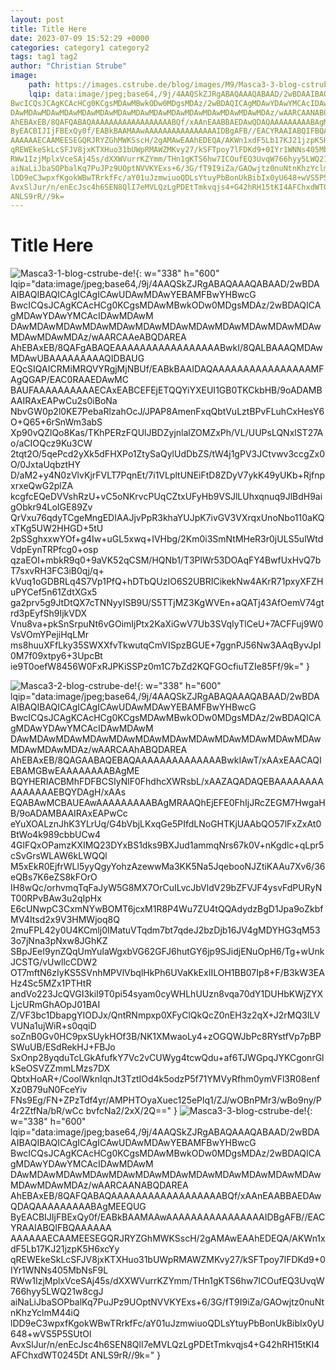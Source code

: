 ```yaml
---
layout: post
title: Title Here
date: 2023-07-09 15:52:29 +0000
categories: category1 category2
tags: tag1 tag2
author: "Christian Strube"
image:
    path: https://images.cstrube.de/blog/images/M9/Masca3-3-blog-cstrube-de.webp
    lqip: data:image/jpeg;base64,/9j/4AAQSkZJRgABAQAAAQABAAD/2wBDAAIBAQIBAQICAgICAgICAwUDAwMDAwYEBAMFBwYHBwcG
BwcICQsJCAgKCAcHCg0KCgsMDAwMBwkODw0MDgsMDAz/2wBDAQICAgMDAwYDAwYMCAcIDAwMDAwM
DAwMDAwMDAwMDAwMDAwMDAwMDAwMDAwMDAwMDAwMDAwMDAwMDAwMDAwMDAz/wAARCAANABQDAREA
AhEBAxEB/8QAFQABAQAAAAAAAAAAAAAAAAAABQf/xAAnEAABBAEDAwQDAQAAAAAAAAABAgMEEQUG
ByEACBIJIjFBExQy0f/EABkBAAMAAwAAAAAAAAAAAAAAAAIDBgAFB//EACYRAAIABQIFBQAAAAAA
AAAAAAECAAMEESEGQRJRYZGhMWKSscH/2gAMAwEAAhEDEQA/AKWn1xdF5Lb17KJ21jzpK5H6xcYy
qREWEkeSkLcSFJV8jxKTXHuo31bUWpRMAWZMKvy27/kSFTpoy7lFDKd9+0IYr1WNNs405MbNsF9L
RWw1IzjMplxVceSAj45s/dXXWVurrKZYmm/THn1gKTS6hw7ICOufEQ3UvqW766hyy5LWQ21w8cgJ
aiNaLiJbaSOPbalKq7PuJPz9UOptNVVKYExs+6/3G/fT9I9iZa/GAOwjtz0nuNtnKhzYclmM44iQ
lDD9eC3wpxfKgokWBwTRrkfFc/aY01uJzmwiuoQDLsYtuyPbBonUkBibIx0yU648+wVS5P5SUtOl
AvxSlJur/n/enEcJsc4h6SEN8QlI7eMVLQzLgPDEtTmkvqjs4+G42hRH15tKI4AFChxdWT0245Dt
ANLS9rR//9k=
---
```


# Title Here
![Masca3-1-blog-cstrube-de!](https://images.cstrube.de/blog/images/M9/Masca3-1-blog-cstrube-de.webp){: w="338" h="600" lqip="data:image/jpeg;base64,/9j/4AAQSkZJRgABAQAAAQABAAD/2wBDAAIBAQIBAQICAgICAgICAwUDAwMDAwYEBAMFBwYHBwcG
BwcICQsJCAgKCAcHCg0KCgsMDAwMBwkODw0MDgsMDAz/2wBDAQICAgMDAwYDAwYMCAcIDAwMDAwM
DAwMDAwMDAwMDAwMDAwMDAwMDAwMDAwMDAwMDAwMDAwMDAwMDAwMDAwMDAz/wAARCAAeABQDAREA
AhEBAxEB/8QAFgABAQEAAAAAAAAAAAAAAAAABwkI/8QALBAAAQMDAwMDAwUBAAAAAAAAAQIDBAUG
EQcSIQAICRMiMRQVYRgjMjNBUf/EABkBAAIDAQAAAAAAAAAAAAAAAAMFAgQGAP/EAC0RAAEDAwMC
BAUFAAAAAAAAAAECAxEABCEFEjETQQYiYXEUI1GB0TKCkbHB/9oADAMBAAIRAxEAPwCu2s0iBoNa
NbvGW0p2l0KE7PebaRlzahOcJ/JPAP8AmenFxqQbtVuLztBPvFLuhCxHesY6O+Q65+6rSnWm3abS
Xp90vQZlQo8Kas/TKhPERzFQUlJBDZyjnlalZOMZxPh/VL/UUPsLQNxlST27Ao/aCIOQcz9Ku3CW
2tqt2O/5qePcd2yXk5dFHXPo1ZtySaQylUdDbZS/tW4j1gPV3JCtvwv3ccgZx0O/0JxtaUqbztHY
D/aM2+y4N0zVlvKjrFVLT7PqnEt/7i1VLpltUNEiFtD8ZDyV7ykK49yUKb+RjfnpxrxeQwG2plZA
kcgfcEQeDVVshRzU+vC5oNKrvcPUqCZtxUFyHb9VSJlLUhxqnuq9JlBdH9aigObkr94LoIGE89Zv
QrVxu76qdyTCgeMngEDIAAJjvPpR3khaYUJpK7ivGV3VXrqxUnoNbo110aKQxTKg5UW2HHGD+5tU
2pSSghxxwYOf+g4Iw+uGL5xwq+IVHbg/2Km0i3SmNtMHeR3r0jULS5ulWtdVdpEynTRPfcg0+osp
qzaEOI+mbkR9q0+9aVK52qCSM/HQNb1/T3PlWr53DOAqFY4BwfUxHvQ7bT7sxvRH3FC3iB0qj/q+
kVuq1oGDBRLq4S7Vp1PfQ+hDTbQUzIO6S2UBRICikekNw4AKrR71pxyXFZHuPYCef5n61ZdtXGx5
ga2prv5g9JtDtQX7cTNNyyISB9U/S5TTjMZ3KgWVEn+aQATj43AfOemV74gtrd3pEyfSh9IjkVDX
Vnu8va+pkSnSrpuNt6vGOimIjPtx2KaXiGwV7Ub3SVqIyTlCeU+7ACFFuj9W0VsVOmYPejiHqLMr
ms8huuXFfLky35SWXXfvTkwutqCmVISpzBGUE+7ggnPJ56Nw3AAqByvJpI0M7f09xtpy6+3UpcBt
ie9T0oefW8456W0FxRJPKiSSPz0m1C7bZd2KQFGOcfiuTZIe85Ff/9k=" }

![Masca3-2-blog-cstrube-de!](https://images.cstrube.de/blog/images/M9/Masca3-2-blog-cstrube-de.webp){: w="338" h="600" lqip="data:image/jpeg;base64,/9j/4AAQSkZJRgABAQAAAQABAAD/2wBDAAIBAQIBAQICAgICAgICAwUDAwMDAwYEBAMFBwYHBwcG
BwcICQsJCAgKCAcHCg0KCgsMDAwMBwkODw0MDgsMDAz/2wBDAQICAgMDAwYDAwYMCAcIDAwMDAwM
DAwMDAwMDAwMDAwMDAwMDAwMDAwMDAwMDAwMDAwMDAwMDAwMDAwMDAwMDAz/wAARCAAhABQDAREA
AhEBAxEB/8QAGAABAQEBAQAAAAAAAAAAAAAABwkIAwT/xAAxEAACAQIEBAMGBwEAAAAAAAABAgME
BQYHERIACBMhFDFBCSIyNlF0FhdhcXWRsbL/xAAZAQADAQEBAAAAAAAAAAAAAAAEBQYDAgH/xAAs
EQABAwMCBAUEAwAAAAAAAAABAgMRAAQhEjEFE0FhIjJRcZEGM7HwgaHB/9oADAMBAAIRAxEAPwCc
eYuXOALznJhK3YLrUq/G4bVbjLKxqGe5PIfdLNoGHTKjUAAbQO57lFxZxAt0BtWo4k989cbbUCw4
4GlFQxOPamzKXIMQ23DYxBS1dks9BXJud1ammqNrs67k0V+nKgdlc+qLpr5cSvGrsWLAW6kLWQQl
M5xEkR0EjfrWLl5yyQgyYohzAzewwMa3KK5Na5JqebooNJZtiKAAu7Xv6/36eQBs7K6eZS8kFOrO
IH8wQc/orhvmqTqFaJyW5G8MX7OrCuILvcJbVldV29bZFVJF4ysvFdPURyNT00RPvBAw3u2qIpHx
E6cUNwpC3CxmNYwBOMT6jcxM1R8P4Wu7ZU4tQQAdydzBgD1Jpa9oZkbfMV4Itsd2x9V3HMWjoq8Q
2muFPL42y0U4KCmlj0IMatuVTqdm7bt7qdeJ2bzDjb16JV4gMDYHG3qM533o7jNna3pNxw8JGhKZ
SBpJEeI9ynZQqUmYuIaWgxbVG62GFJ6hutGY6jp9SJidjENuOpH6/Tg+wUnkJCSTG/vUwllcCDW2
OT7mftN6zIyKS5SVnhMPVlVbqlHkPh6UVaKkExIILOH1BB07Ip8+F/B3kW3EAHz4Sc5MZx1PTHtR
andVo223JcQVGI3kiI9T0pi54syam0cyWHLhUUzn8vqa70dY1DUHbKWjZYXLjcURmGhAOpJ01BAI
Z/VF3bc1DbapgYIODJx/QntRNmpxp0XFyClQkQcZ0nEH3z2qX+J2rMQ3ILVVUNa1ujWiR+s0qqiD
soZnB0Gv0HC9pxSUykHOf3B/NK1XMwaoLy4+zOGQWJbPc8RYstfVp7pBPSWuUB/ESdRekHJ+FBJo
SxOnp28yqduTcLGkAfufkY7Vc2vCUWyg4tcwQdu+af6TJWGpqJYKCgonrGlkSeOSVZZmmLMzs7DX
QbtxHoAR+/CoolWknIqnJt3TztIOd4k5odzP5f71YMVyRfhm0ymVFl3R08enfXz0B79uN0FceYiv
FNs9Eg/FN+ZPzTdf4yr/AMPHTOyaXuec125ePlq1/ZJ/wOBnPMr3/wBo9ny/P4r2ZtfNa/bR/wCc
bvfcNa2/2xX/2Q==" }
![Masca3-3-blog-cstrube-de!](https://images.cstrube.de/blog/images/M9/Masca3-3-blog-cstrube-de.webp){: w="338" h="600" lqip="data:image/jpeg;base64,/9j/4AAQSkZJRgABAQAAAQABAAD/2wBDAAIBAQIBAQICAgICAgICAwUDAwMDAwYEBAMFBwYHBwcG
BwcICQsJCAgKCAcHCg0KCgsMDAwMBwkODw0MDgsMDAz/2wBDAQICAgMDAwYDAwYMCAcIDAwMDAwM
DAwMDAwMDAwMDAwMDAwMDAwMDAwMDAwMDAwMDAwMDAwMDAwMDAwMDAwMDAz/wAARCAANABQDAREA
AhEBAxEB/8QAFQABAQAAAAAAAAAAAAAAAAAABQf/xAAnEAABBAEDAwQDAQAAAAAAAAABAgMEEQUG
ByEACBIJIjFBExQy0f/EABkBAAMAAwAAAAAAAAAAAAAAAAIDBgAFB//EACYRAAIABQIFBQAAAAAA
AAAAAAECAAMEESEGQRJRYZGhMWKSscH/2gAMAwEAAhEDEQA/AKWn1xdF5Lb17KJ21jzpK5H6xcYy
qREWEkeSkLcSFJV8jxKTXHuo31bUWpRMAWZMKvy27/kSFTpoy7lFDKd9+0IYr1WNNs405MbNsF9L
RWw1IzjMplxVceSAj45s/dXXWVurrKZYmm/THn1gKTS6hw7ICOufEQ3UvqW766hyy5LWQ21w8cgJ
aiNaLiJbaSOPbalKq7PuJPz9UOptNVVKYExs+6/3G/fT9I9iZa/GAOwjtz0nuNtnKhzYclmM44iQ
lDD9eC3wpxfKgokWBwTRrkfFc/aY01uJzmwiuoQDLsYtuyPbBonUkBibIx0yU648+wVS5P5SUtOl
AvxSlJur/n/enEcJsc4h6SEN8QlI7eMVLQzLgPDEtTmkvqjs4+G42hRH15tKI4AFChxdWT0245Dt
ANLS9rR//9k=" }
